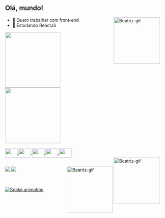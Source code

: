 ## Olá, mundo!

 <img align="right" alt="Beatriz-gif" heightsrc="150" width="150" src="https://i.picasion.com/pic92/513a041b58cc2b53bac0c5a7ab64d070.gif"/>

- 🔭 Quero trabalhar com front-end
- 🌱 Estudando ReactJS

<div>
 <a href="https://github.com/beatriznazevedo">
  <img height="180em" src=https://github-readme-stats.vercel.app/api?username=beatriznazevedo&show_icons=true&theme=dracula&include_all_commits=true&coun_private=true"/>
  <img height="180em" src=https://github-readme-stats.vercel.app/api/top-langs/?username=beatriznazevedo&layout=compact&theme=dracula&langs_count=16"/>
 </div>
  
 <div style="display: inline_block"><br align="center">
   <img align="center" alt"Beatriz-css" height="30" width="40" src="https://cdn.jsdelivr.net/gh/devicons/devicon/icons/css3/css3-original.svg"/>
   <img align="center" alt"Beatriz-html" height="30" width="40" src="https://cdn.jsdelivr.net/gh/devicons/devicon/icons/html5/html5-original.svg"/>
   <img align="center" alt"Beatriz-java" height="30" width="40" src="https://cdn.jsdelivr.net/gh/devicons/devicon/icons/java/java-original-wordmark.svg"/>
   <img align="center" alt"Beatriz-ts" height="30" width="40" src="https://cdn.jsdelivr.net/gh/devicons/devicon/icons/typescript/typescript-original.svg"/>
   <img align="center" alt"Beatriz-js" height="30" width="40" src="https://cdn.jsdelivr.net/gh/devicons/devicon/icons/javascript/javascript-original.svg"/>
 </div>
   
  <div>
    <img align="right" alt="Beatriz-gif" height="150" width="150" src="https://i.picasion.com/pic92/513a041b58cc2b53bac0c5a7ab64d070.gif"/>
  </div>
  
  ##
  
  <div>
    <a href="mailto:beatriznazevedo@gmail.com"/><img src="https://img.shields.io/badge/Gmail-D14836?style=for-the-badge&logo=gmail&logoColor=white"/>
    <a href="https://www.linkedin.com/in/beatriznazevedo"/><img src="https://img.shields.io/badge/LinkedIn-0077B5?style=for-the-badge&logo=linkedin&logoColor=white"/>
    <img align="right" width="150" height="150" alt="Beatriz-gif" src="https://i.picasion.com/pic92/513a041b58cc2b53bac0c5a7ab64d070.gif" width="300" height="300"/>
  </div><br>
 
 ##

 ![Snake animation](https://github.com/beatriznazevedo/beatriznazevedo/blob/output/github-contribution-grid-snake.svg)
